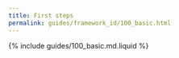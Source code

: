 ```yaml
---
title: First steps
permalink: guides/framework_id/100_basic.html
---
```


{% include guides/100_basic.md.liquid %}
